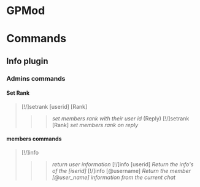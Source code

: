 # GPMod
# Commands 
## Info plugin
### Admins commands
#### Set Rank
>[!/]setrank [userid] [Rank]
>>>_set members rank with their user id_
>(Reply) [!/]setrank [Rank]
>>>_set members rank on reply_
#### members commands
>[!/]info
>>>_return user information_
>[!/]info [userid]
>>>_Return the info's of the [iserid]_
>[!/]info [@username]
>>>_Return the member [@user_name] information from the current chat_
